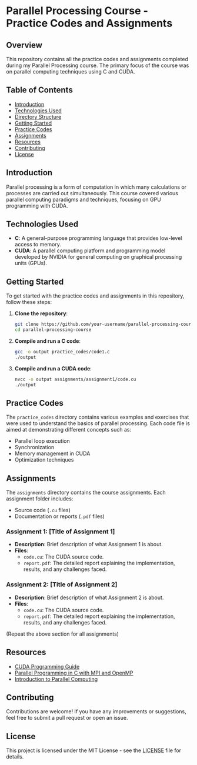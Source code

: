 # Parallel Processing Course - Practice Codes and Assignments

## Overview

This repository contains all the practice codes and assignments completed during my Parallel Processing course. The primary focus of the course was on parallel computing techniques using C and CUDA.

## Table of Contents

- [Introduction](#introduction)
- [Technologies Used](#technologies-used)
- [Directory Structure](#directory-structure)
- [Getting Started](#getting-started)
- [Practice Codes](#practice-codes)
- [Assignments](#assignments)
- [Resources](#resources)
- [Contributing](#contributing)
- [License](#license)

## Introduction

Parallel processing is a form of computation in which many calculations or processes are carried out simultaneously. This course covered various parallel computing paradigms and techniques, focusing on GPU programming with CUDA.

## Technologies Used

- **C**: A general-purpose programming language that provides low-level access to memory.
- **CUDA**: A parallel computing platform and programming model developed by NVIDIA for general computing on graphical processing units (GPUs).

## Getting Started

To get started with the practice codes and assignments in this repository, follow these steps:

1. **Clone the repository**:
    ```bash
    git clone https://github.com/your-username/parallel-processing-course.git
    cd parallel-processing-course
    ```

2. **Compile and run a C code**:
    ```bash
    gcc -o output practice_codes/code1.c
    ./output
    ```

3. **Compile and run a CUDA code**:
    ```bash
    nvcc -o output assignments/assignment1/code.cu
    ./output
    ```

## Practice Codes

The `practice_codes` directory contains various examples and exercises that were used to understand the basics of parallel processing. Each code file is aimed at demonstrating different concepts such as:

- Parallel loop execution
- Synchronization
- Memory management in CUDA
- Optimization techniques

## Assignments

The `assignments` directory contains the course assignments. Each assignment folder includes:

- Source code (`.cu` files)
- Documentation or reports (`.pdf` files)

### Assignment 1: [Title of Assignment 1]

- **Description**: Brief description of what Assignment 1 is about.
- **Files**:
  - `code.cu`: The CUDA source code.
  - `report.pdf`: The detailed report explaining the implementation, results, and any challenges faced.

### Assignment 2: [Title of Assignment 2]

- **Description**: Brief description of what Assignment 2 is about.
- **Files**:
  - `code.cu`: The CUDA source code.
  - `report.pdf`: The detailed report explaining the implementation, results, and any challenges faced.

(Repeat the above section for all assignments)

## Resources

- [CUDA Programming Guide](https://docs.nvidia.com/cuda/cuda-c-programming-guide/index.html)
- [Parallel Programming in C with MPI and OpenMP](https://mitpress.mit.edu/books/parallel-programming-c-mpi-and-openmp)
- [Introduction to Parallel Computing](https://computing.llnl.gov/tutorials/parallel_comp/)

## Contributing

Contributions are welcome! If you have any improvements or suggestions, feel free to submit a pull request or open an issue.

## License

This project is licensed under the MIT License - see the [LICENSE](LICENSE) file for details.

